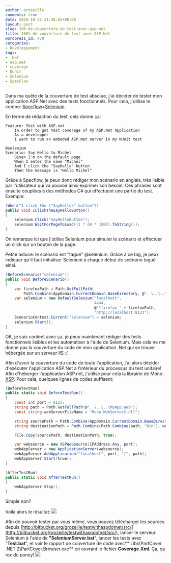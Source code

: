```yaml
---
author: grozeille
comments: true
date: 2010-10-25 21:48:02+00:00
layout: post
slug: 100-de-couverture-de-test-avec-asp-net
title: 100% de couverture de test avec ASP.Net
wordpress_id: 470
categories:
- Developpement
tags:
- .Net
- Asp.net
- coverage
- NUnit
- Selenium
- SpecFlow
---
```


Dans ma quête de la couverture de test absolue, j'ai décider de tester mon application ASP.Net avec des tests fonctionnels.
Pour cela, j'utilise le combo: [Specflow](http://specflow.org/)+[Selenium](http://seleniumhq.org/projects/remote-control/).

En terme de rédaction du test, cela donne ça:

```Gherkin
﻿Feature: Test with ASP.net
	In order to get test coverage of my ASP.Net Application
	As a developper
	I want to run an embeded ASP.Net server in my NUnit test

@selenium
Scenario: Say Hello to Michel
	Given I'm on the default page
	When I enter the name "Michel"
	And I click the "SayHello" button
	Then the message is "Hello Michel"
```

Grâce à Specflow, je peux donc rédiger mon scénario en anglais, très lisible par l'utilisateur qui va pouvoir ainsi exprimer son besoin.
Ces phrases sont ensuite couplées à des méthodes C# qui effectuent une partie du test. Exemple:

```C#
[When("I click the \"SayHello\" button")]
public void IClickTheSayHelloButton()
{
    selenium.Click("SayHelloButton");
    selenium.WaitForPageToLoad((1 * 60 * 1000).ToString());
}
```

On remarque ici que j'utilise Selenium pour simuler le scénario et effectuer un click sur un bouton de la page.

Petite astuce: le scénario est "tagué" @selenium. Grâce à ce tag, je peux indiquer qu'il faut initialiser Selenium à chaque début de scénario tagué ainsi.

```C#
[BeforeScenario("selenium")]
public void BeforeScenario()
{
    var firefoxPath = Path.GetFullPath(
        Path.Combine(AppDomain.CurrentDomain.BaseDirectory, @"..\..\..\Libs\Firefox\firefox.exe"));
    var selenium = new DefaultSelenium("localhost",
                                       4444,
                                       @"*firefox " + firefoxPath,
                                       "http://localhost:8123");
    ScenarioContext.Current["selenium"] = selenium;
    selenium.Start();
}
```

OK, je suis content avec ça, je peux maintenant rédiger des tests fonctionnels lisibles et les automatiser à l'aide de Selenium.
Mais cela ne me donne pas la couverture du code de mon application .Net qui se trouve hébergée sur un serveur IIS :(

Afin d'avoir la couverture du code de toute l'application, j'ai alors décider d'exécuter l'application ASP.Net à l'intérieur du processus du test unitaire!
Afin d'héberger l'application ASP.net, j'utilise pour cela la librairie de Mono: [XSP](http://www.mono-project.com/ASP.NET).
Pour cela, quelques lignes de codes suffisent:

```C#
[BeforeTestRun]
public static void BeforeTestRun()
{
    const int port = 8123;
    string path = Path.GetFullPath(@"..\..\..\MyApp.Web");
    const string webServerFileName = "Mono.WebServer2.dll";

    string sourcePath = Path.Combine(AppDomain.CurrentDomain.BaseDirectory, webServerFileName);
    string destinationPath = Path.Combine(Path.Combine(path, "bin"), webServerFileName);

    File.Copy(sourcePath, destinationPath, true);

    var websource = new XSPWebSource(IPAddress.Any, port);
    webAppServer = new ApplicationServer(websource);
    webAppServer.AddApplication("localhost", port, "/", path);
    webAppServer.Start(true);
}

[AfterTestRun]
public static void AfterTestRun()
{
    webAppServer.Stop();
}
```

Simple non?

Voila alors le résultat:
[![](http://grozeille.files.wordpress.com/2010/10/coverageaspnet.png)](http://grozeille.files.wordpress.com/2010/10/coverageaspnet.png)

Afin de pouvoir tester par vous même, vous pouvez télécharger les sources depuis [http://bitbucket.org/grozeille/testwithaspdotnet/src/](http://bitbucket.org/grozeille/testwithaspdotnet/src/), lancer le serveur Selenium à l'aide de **"SeleniumServer.bat**", lancer les tests avec "**Test.bat**", et voir le rapport de couverture de code avec** Libs\PartCover .NET 2\PartCover.Browser.exe** en ouvrant le fichier **Coverage.Xml**.
Ça, ça rox du poney!
[![](http://grozeille.files.wordpress.com/2010/10/affiche-mon-petit-poney-le-film-my-little-pony-the-movie-1986-1.jpg?w=233)](http://grozeille.files.wordpress.com/2010/10/affiche-mon-petit-poney-le-film-my-little-pony-the-movie-1986-1.jpg)
